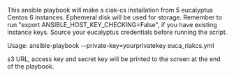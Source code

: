 This ansible playbook will make a ciak-cs installation from 5 eucalyptus Centos 6 instances.
Ephemeral disk will be used for storage.
Remember to run "export ANSIBLE_HOST_KEY_CHECKING=False", if you have existing instance keys.
Source your eucalyptus credentials before running the script.

Usage: ansible-playbook --private-key=yourprivatekey euca_riakcs.yml

s3 URL, access key and secret key will be printed to the screen at the end of the playbook.

